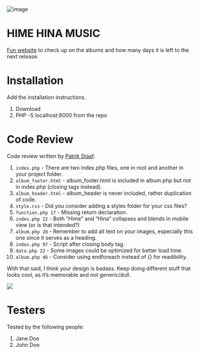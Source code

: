 ![image](https://i.pinimg.com/originals/ba/61/88/ba6188fd7b5f5f3b560fbad5064c7a66.gif)


# HIME HINA MUSIC

[Fun website](https://eggie.love/himehina/index.php) to check up on the albums and how many days it is left to the next release. 

# Installation

Add the installation instructions.

1. Download
2. PHP -S localhost:8000 from the repo

# Code Review

Code review written by [Patrik Staaf](https://github.com/patrikstaaf).

1. `index.php` - There are two index.php files, one in root and another in your project folder.
2. `album_footer.html` - album_footer.html is included in album.php but not in index.php (closing tags instead).
3. `album_header.html` - album_header is never included, rather duplication of code.
4. `style.css` - Did you consider adding a styles folder for your css files?
5. `function.php 17` - Missing return declaration.
6. `index.php 22` - Both “Hime” and “Hina” collapses and blends in mobile view (or is that intended?)
7. `album.php 28` - Remember to add alt text on your images, especially this one since it serves as a heading.
8. `index.php 97` - Script after closing body tag.
9. `data.php 22` - Some images could be optimized for better load time.
10. `album.php 46` -  Consider using endforeach instead of {} for readibility.

With that said, I think your design is badass. Keep doing different stuff that looks cool, as it’s memorable and not generic/dull. 

<img src="https://media2.giphy.com/media/lPcmrZjScHB5bQv2tA/giphy.gif?cid=ecf05e47s6ns97iz2s1arll26wy4r74ppmlzeo2o3bxxij2m&rid=giphy.gif&ct=g">


# Testers

Tested by the following people:

1. Jane Doe
2. John Doe
